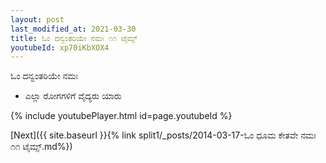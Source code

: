 ```yaml
---
layout: post
last_modified_at: 2021-03-30
title: ಓಂ ದನ್ವಂತರಿಯೇ ನಮಃ ೧೧ ಟೈಮ್ಸ್
youtubeId: xp70iKbXOX4
---
```

 
 
 ಓಂ ದನ್ವಂತರಿಯೇ ನಮಃ  
 
 -  ಎಲ್ಲಾ ರೋಗಗಳಿಗೆ ವೈದ್ಯರು ಯಾರು 
 
  
 
  
 
 
 
 
 
 


{% include youtubePlayer.html id=page.youtubeId %}
 
[Next]({{ site.baseurl }}{% link  split1/_posts/2014-03-17-ಓಂ ಧೂಮ ಕೇತವೇ ನಮಃ ೧೧ ಟೈಮ್ಸ್.md%})
 
